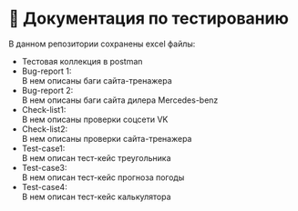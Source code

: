 # 📝 Документация по тестированию 
В данном репозитории сохранены excel файлы: 
 <ul>
   <li> Тестовая коллекция в postman</li> 
   <li> Bug-report 1: <br/>
     В нем описаны баги сайта-тренажера</li>
   <li> Bug-report 2: <br/>
     В нем описаны баги сайта дилера Мercedes-benz </li>
   <li> Check-list1: <br/>
     В нем описаны проверки соцсети VK </li>
   <li> Check-list2: <br/>
    В нем описаны проверки сайта-тренажера </li>
   <li> Test-case1: <br/>
В нем описан тест-кейс треугольника  </li>
   <li> Test-case3: <br/>
В нем описан тест-кейс прогноза погоды </li>
   <li> Test-case4: <br/>
В нем описан тест-кейс калькулятора </li>
</ul>
